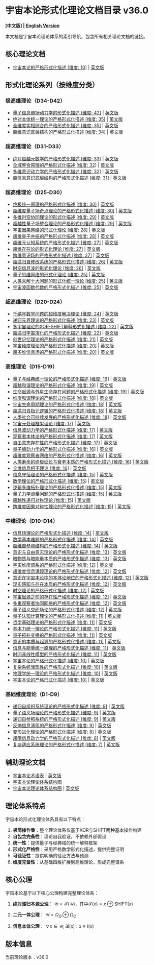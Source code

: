 # 宇宙本论形式化理论文档目录 v36.0

**[中文版] | [English Version](formal_theory_en.md)**

本文档是宇宙本论理论体系的索引导航，包含所有相关理论文档的链接。

## 核心理论文档

- [宇宙本论的严格形式化描述 [维度: 10]](formal_theory/formal_theory_cosmic_ontology.md) | [英文版](formal_theory/formal_theory_cosmic_ontology_en.md)

## 形式化理论系列（按维度分类）

### 极高维理论（D34-D42）

- [量子信息熵场动力学的形式化描述 [维度: 42]](formal_theory/formal_theory_quantum_information_entropy_field_dynamics.md) | [英文版](formal_theory/formal_theory_quantum_information_entropy_field_dynamics_en.md)
- [绝对本体统一理论的严格形式化描述 [维度: 35]](formal_theory/formal_theory_absolute_ontological_unification.md) | [英文版](formal_theory/formal_theory_absolute_ontological_unification_en.md)
- [全维度实相综合的严格形式化描述 [维度: 35]](formal_theory/formal_theory_omnidimensional_reality_synthesis.md) | [英文版](formal_theory/formal_theory_omnidimensional_reality_synthesis_en.md)
- [超维意识底层结构的严格形式化描述 [维度: 34]](formal_theory/formal_theory_hyperdimensional_consciousness_substrate.md) | [英文版](formal_theory/formal_theory_hyperdimensional_consciousness_substrate_en.md)

### 超高维理论（D31-D33）

- [绝对超越元数学的严格形式化描述 [维度: 33]](formal_theory/formal_theory_absolute_transcendental_metamathematics.md) | [英文版](formal_theory/formal_theory_absolute_transcendental_metamathematics_en.md)
- [全域整合原理的严格形式化描述 [维度: 32]](formal_theory/formal_theory_omniverse_integration_principle.md) | [英文版](formal_theory/formal_theory_omniverse_integration_principle_en.md)
- [多维意识动力学的严格形式化描述 [维度: 32]](formal_theory/formal_theory_multidimensional_consciousness_dynamics.md) | [英文版](formal_theory/formal_theory_multidimensional_consciousness_dynamics_en.md)
- [超信息意识底层结构的严格形式化描述 [维度: 31]](formal_theory/formal_theory_hyperinformation_conscious_substrate.md) | [英文版](formal_theory/formal_theory_hyperinformation_conscious_substrate_en.md)

### 超高维理论（D25-D30）

- [终极统一原理的严格形式化描述 [维度: 30]](formal_theory/formal_theory_ultimate_unification_principle.md) | [英文版](formal_theory/formal_theory_ultimate_unification_principle_en.md)
- [超维度量子场奇点理论的严格形式化描述 [维度: 30]](formal_theory/formal_theory_hyperdimensional_quantum_field_singularity.md) | [英文版](formal_theory/formal_theory_hyperdimensional_quantum_field_singularity_en.md)
- [多维时空协同理论的形式化描述 [维度: 29]](formal_theory/formal_theory_multidimensional_spacetime_coherence.md) | [英文版](formal_theory/formal_theory_multidimensional_spacetime_coherence_en.md)
- [超越性量子场整合理论的严格形式化描述 [维度: 29]](formal_theory/formal_theory_transcendental_quantum_field_integration.md) | [英文版](formal_theory/formal_theory_transcendental_quantum_field_integration_en.md)
- [宇宙因果网络的形式化理论 [维度: 28]](formal_theory/formal_theory_cosmic_causal_network.md) | [英文版](formal_theory/formal_theory_cosmic_causal_network_en.md)
- [超维量子共振的严格形式化描述 [维度: 28]](formal_theory/formal_theory_transdimensional_quantum_resonance.md) | [英文版](formal_theory/formal_theory_transdimensional_quantum_resonance_en.md)
- [超维元认知系统的严格形式化描述 [维度: 27]](formal_theory/formal_theory_hyperdimensional_metacognitive_systems.md) | [英文版](formal_theory/formal_theory_hyperdimensional_metacognitive_systems_en.md)
- [超维存在论的形式化理论 [维度: 27]](formal_theory/formal_theory_hyperdimensional_existence.md) | [英文版](formal_theory/formal_theory_hyperdimensional_existence_en.md)
- [跨维意识场的严格形式化描述 [维度: 27]](formal_theory/formal_theory_transdimensional_consciousness_field.md) | [英文版](formal_theory/formal_theory_transdimensional_consciousness_field_en.md)
- [超递归自修改系统的严格形式化描述 [维度: 26]](formal_theory/formal_theory_hyperrecursive_self_modification_system.md) | [英文版](formal_theory/formal_theory_hyperrecursive_self_modification_system_en.md)
- [时空信息波的形式化理论 [维度: 26]](formal_theory/formal_theory_spacetime_information_wave.md) | [英文版](formal_theory/formal_theory_spacetime_information_wave_en.md)
- [量子思维网络的形式化理论 [维度: 25]](formal_theory/formal_theory_quantum_mind_network.md) | [英文版](formal_theory/formal_theory_quantum_mind_network_en.md)
- [人类未解十大问题的形式化统一理论 [维度: 25]](formal_theory/formal_theory_unsolved_problems.md) | [英文版](formal_theory/formal_theory_unsolved_problems_en.md)
- [宇宙波函数代数的严格形式化描述 [维度: 25]](formal_theory/formal_theory_universal_wave_function_algebra.md) | [英文版](formal_theory/formal_theory_universal_wave_function_algebra_en.md)

### 超高维理论（D20-D24）

- [千禧年数学问题的超维度解决理论 [维度: 24]](formal_theory/formal_theory_millennium_problems.md) | [英文版](formal_theory/formal_theory_millennium_problems_en.md)
- [递归元界理论的严格形式化描述 [维度: 23]](formal_theory/formal_theory_recursive_metaverse.md) | [英文版](formal_theory/formal_theory_recursive_metaverse_en.md)
- [多宇宙理论的XOR-SHIFT解释形式化描述 [维度: 22]](formal_theory/formal_theory_multiverse.md) | [英文版](formal_theory/formal_theory_multiverse_en.md)
- [超递归宇宙演化的严格形式化描述 [维度: 22]](formal_theory/formal_theory_hyperrecursive_cosmic_evolution.md) | [英文版](formal_theory/formal_theory_hyperrecursive_cosmic_evolution_en.md)
- [创世记忆理论的严格形式化描述 [维度: 21]](formal_theory/formal_theory_genesis_memory.md) | [英文版](formal_theory/formal_theory_genesis_memory_en.md)
- [宇宙维度理论的严格形式化描述 [维度: 20]](formal_theory/formal_theory_cosmic_dimensions.md) | [英文版](formal_theory/formal_theory_cosmic_dimensions_en.md)
- [超多维信息场的严格形式化描述 [维度: 20]](formal_theory/formal_theory_hyperdimensional_information_field.md) | [英文版](formal_theory/formal_theory_hyperdimensional_information_field_en.md)

### 高维理论（D15-D19）

- [量子与经典统一理论的严格形式化描述 [维度: 19]](formal_theory/formal_theory_quantum_classical_unification.md) | [英文版](formal_theory/formal_theory_quantum_classical_unification_en.md)
- [超越和谐理论的严格形式化描述 [维度: 19]](formal_theory/formal_theory_transcendent_harmony.md) | [英文版](formal_theory/formal_theory_transcendent_harmony_en.md)
- [生命起源与外星生命存在问题的严格形式化描述 [维度: 19]](formal_theory/formal_theory_life_origin_aliens.md) | [英文版](formal_theory/formal_theory_life_origin_aliens_en.md)
- [维度和谐理论的严格形式化描述 [维度: 18]](formal_theory/formal_theory_dimensional_harmony.md) | [英文版](formal_theory/formal_theory_dimensional_harmony_en.md)
- [宇宙生命周期理论的严格形式化描述 [维度: 18]](formal_theory/formal_theory_cosmic_lifecycle.md) | [英文版](formal_theory/formal_theory_cosmic_lifecycle_en.md)
- [超递归自指元逻辑的严格形式化描述 [维度: 18]](formal_theory/formal_theory_hyperrecursive_self_referential_metalogic.md) | [英文版](formal_theory/formal_theory_hyperrecursive_self_referential_metalogic_en.md)
- [人类社会可持续发展的严格形式化描述 [维度: 18]](formal_theory/formal_theory_sustainable_development.md) | [英文版](formal_theory/formal_theory_sustainable_development_en.md)
- [宇宙元处理框架理论 [维度: 17]](formal_theory/formal_theory_universal_metaprocessing_framework.md) | [英文版](formal_theory/formal_theory_universal_metaprocessing_framework_en.md)
- [信息波动力学的严格形式化描述 [维度: 17]](formal_theory/formal_theory_information_wave_dynamics.md) | [英文版](formal_theory/formal_theory_information_wave_dynamics_en.md)
- [观察者本体论的严格形式化描述 [维度: 17]](formal_theory/formal_theory_observer_ontology.md) | [英文版](formal_theory/formal_theory_observer_ontology_en.md)
- [自由意志存在性的严格形式化描述 [维度: 17]](formal_theory/formal_theory_free_will.md) | [英文版](formal_theory/formal_theory_free_will_en.md)
- [量子熵动力学的严格形式化描述 [维度: 16]](formal_theory/formal_theory_quantum_entropy_dynamics.md) | [英文版](formal_theory/formal_theory_quantum_entropy_dynamics_en.md)
- [超维度观察者网络的严格形式化描述 [维度: 16]](formal_theory/formal_theory_hyperdimensional_observer_network.md) | [英文版](formal_theory/formal_theory_hyperdimensional_observer_network_en.md)
- [人类寿命的终极延长与衰老本质的严格形式化描述 [维度: 16]](formal_theory/formal_theory_human_longevity.md) | [英文版](formal_theory/formal_theory_human_longevity_en.md)
- [全维信息相干理论 [维度: 16]](formal_theory/formal_theory_omnidimensional_information_coherence.md) | [英文版](formal_theory/formal_theory_omnidimensional_information_coherence_en.md)
- [信息守恒理论的严格形式化描述 [维度: 15]](formal_theory/formal_theory_information_conservation.md) | [英文版](formal_theory/formal_theory_information_conservation_en.md)
- [数学理论的严格形式化描述 [维度: 15]](formal_theory/formal_theory_mathematics.md) | [英文版](formal_theory/formal_theory_mathematics_en.md)
- [逻辑多维拓扑理论的严格形式化描述 [维度: 15]](formal_theory/formal_theory_logical_multidimensional_topology.md) | [英文版](formal_theory/formal_theory_logical_multidimensional_topology_en.md)
- [量子力学测量问题的严格形式化描述 [维度: 15]](formal_theory/formal_theory_quantum_measurement.md) | [英文版](formal_theory/formal_theory_quantum_measurement_en.md)
- [超越性递归对称理论 [维度: 15]](formal_theory/formal_theory_transcendental_recursive_symmetry.md) | [英文版](formal_theory/formal_theory_transcendental_recursive_symmetry_en.md)
- [跨维度因果对称性理论的严格形式化描述 [维度: 15]](formal_theory/formal_theory_transdimensional_causal_symmetry.md) | [英文版](formal_theory/formal_theory_transdimensional_causal_symmetry_en.md)

### 中维理论（D10-D14）

- [信息场理论的严格形式化描述 [维度: 14]](formal_theory/formal_theory_information_field.md) | [英文版](formal_theory/formal_theory_information_field_en.md)
- [数学基本难题的严格形式化描述 [维度: 14]](formal_theory/formal_theory_mathematical_problems.md) | [英文版](formal_theory/formal_theory_mathematical_problems_en.md)
- [超维自参照结构的严格形式化描述 [维度: 14]](formal_theory/formal_theory_transdimensional_self_referential_structures.md) | [英文版](formal_theory/formal_theory_transdimensional_self_referential_structures_en.md)
- [意识与自由意志理论的严格形式化描述 [维度: 13]](formal_theory/formal_theory_consciousness_free_will.md) | [英文版](formal_theory/formal_theory_consciousness_free_will_en.md)
- [暗物质与暗能量本质的严格形式化描述 [维度: 13]](formal_theory/formal_theory_dark_matter_dark_energy.md) | [英文版](formal_theory/formal_theory_dark_matter_dark_energy_en.md)
- [宇宙维度谱系的严格形式化描述 [维度: 12]](formal_theory/formal_theory_dimensional_spectrum.md) | [英文版](formal_theory/formal_theory_dimensional_spectrum_en.md)
- [超维度信息涌现理论的严格形式化描述 [维度: 12]](formal_theory/formal_theory_hyperdimensional_information_emergence.md) | [英文版](formal_theory/formal_theory_hyperdimensional_information_emergence_en.md)
- [意识在宇宙本论中的本体论地位的严格形式化描述 [维度: 12]](formal_theory/formal_theory_consciousness_ontological_status.md) | [英文版](formal_theory/formal_theory_consciousness_ontological_status_en.md)
- [现实感知与存在本质的严格形式化描述 [维度: 12]](formal_theory/formal_theory_reality_perception.md) | [英文版](formal_theory/formal_theory_reality_perception_en.md)
- [时空理论的严格形式化描述 [维度: 12]](formal_theory/formal_theory_spacetime.md) | [英文版](formal_theory/formal_theory_spacetime_en.md)
- [宇宙起源之前的存在性严格形式化描述 [维度: 12]](formal_theory/formal_theory_pre_universe_existence.md) | [英文版](formal_theory/formal_theory_pre_universe_existence_en.md)
- [多重观察者协同网络的严格形式化描述 [维度: 12]](formal_theory/formal_theory_multi_observer_coordination_network.md) | [英文版](formal_theory/formal_theory_multi_observer_coordination_network_en.md)
- [量子语义交织场论的严格形式化描述 [维度: 12]](formal_theory/formal_theory_quantum_semantic_entanglement_field.md) | [英文版](formal_theory/formal_theory_quantum_semantic_entanglement_field_en.md)
- [量子认知计算理论的严格形式化描述 [维度: 11]](formal_theory/formal_theory_quantum_cognitive_computation.md) | [英文版](formal_theory/formal_theory_quantum_cognitive_computation_en.md)
- [哲学基础理论的严格形式化描述 [维度: 11]](formal_theory/formal_theory_philosophical_foundations.md) | [英文版](formal_theory/formal_theory_philosophical_foundations_en.md)
- [基本力统一理论的严格形式化描述 [维度: 11]](formal_theory/formal_theory_unified_forces.md) | [英文版](formal_theory/formal_theory_unified_forces_en.md)
- [量子拓扑变换的严格形式化描述 [维度: 11]](formal_theory/formal_theory_quantum_topological_transformation.md) | [英文版](formal_theory/formal_theory_quantum_topological_transformation_en.md)
- [意识的本质与起源的严格形式化描述 [维度: 11]](formal_theory/formal_theory_consciousness_essence_origin.md) | [英文版](formal_theory/formal_theory_consciousness_essence_origin_en.md)
- [信息与能量统一原理的严格形式化描述 [维度: 11]](formal_theory/formal_theory_information_energy_unification.md) | [英文版](formal_theory/formal_theory_information_energy_unification_en.md)
- [时间非线性模型的严格形式化描述 [维度: 11]](formal_theory/formal_theory_nonlinear_time_model.md) | [英文版](formal_theory/formal_theory_nonlinear_time_model_en.md)
- [宇宙本论的严格形式化描述 [维度: 10]](formal_theory/formal_theory_cosmic_ontology_original_format.md) | [英文版](formal_theory/formal_theory_cosmic_ontology_original_format_en.md)
- [复杂系统涌现性的严格形式化描述 [维度: 10]](formal_theory/formal_theory_emergence_complexity.md) | [英文版](formal_theory/formal_theory_emergence_complexity_en.md)
- [物理学统一理论的严格形式化描述 [维度: 10]](formal_theory/formal_theory_unified_physics.md) | [英文版](formal_theory/formal_theory_unified_physics_en.md)
- [宇宙本论的严格形式化描述 [维度: 10]](formal_theory/formal_theory_cosmic_ontology.md) | [英文版](formal_theory/formal_theory_cosmic_ontology_en.md)

### 基础维度理论（D1-D9）

- [递归自组织系统理论的严格形式化描述 [维度: 9]](formal_theory/formal_theory_recursive_self_organizing_systems.md) | [英文版](formal_theory/formal_theory_recursive_self_organizing_systems_en.md)
- [量子语义场理论的严格形式化描述 [维度: 9]](formal_theory/formal_theory_quantum_semantic_field.md) | [英文版](formal_theory/formal_theory_quantum_semantic_field_en.md)
- [递归自参照系统的严格形式化描述 [维度: 9]](formal_theory/formal_theory_recursive_self_referential_systems.md) | [英文版](formal_theory/formal_theory_recursive_self_referential_systems_en.md)
- [反熵信息涌现的严格形式化描述 [维度: 9]](formal_theory/formal_theory_antientropic_information_emergence.md) | [英文版](formal_theory/formal_theory_antientropic_information_emergence_en.md)
- [变形进化理论的严格形式化描述 [维度: 8]](formal_theory/formal_theory_metamorphic_evolution_theory.md) | [英文版](formal_theory/formal_theory_metamorphic_evolution_theory_en.md)
- [超限信息动力学的严格形式化描述 [维度: 8]](formal_theory/formal_theory_transfinite_information_dynamics.md) | [英文版](formal_theory/formal_theory_transfinite_information_dynamics_en.md)
- [复杂适应系统理论的严格形式化描述 [维度: 7]](formal_theory/formal_theory_complex_adaptive_systems.md) | [英文版](formal_theory/formal_theory_complex_adaptive_systems_en.md)

## 辅助理论文档

- [宇宙本论术语表](formal_theory/terminology.md) | [英文版](formal_theory/terminology_en.md)
- [宇宙本论理论体系结构图](formal_theory/theory_structure.md)
- [宇宙本论理论体系结构图](formal_theory_graph.md) | [英文版](formal_theory_graph_en.md)

## 理论体系特点

宇宙本论形式化理论体系具有以下特点：

1. **极简操作集**：整个理论体系仅基于XOR与SHIFT两种基本操作构建
2. **自包含完备性**：理论自我验证，不依赖外部假设
3. **统一性**：提供量子与经典域的统一解释框架
4. **形式化严格性**：采用严格数学形式化描述，提供完整证明
5. **可验证性**：提供明确的验证方法与预测
6. **维度完备性**：从基础四维扩展到高维理论，形成完整谱系

## 核心公理

宇宙本论基于以下核心公理构建完整理论体系：

1. **绝对递归本源公理**：
   $`\mathcal{U} = \mathcal{F}(\mathcal{U})`$，其中$`\mathcal{F}(x) = x \oplus \text{SHIFT}(x)`$

2. **二元一体公理**：
   $`\mathcal{U} = \Omega_Q \oplus \Omega_C`$

3. **信息本体公理**：
   $`\forall x \in \mathcal{U}, \exists I(x) : x \equiv I(x)`$

## 版本信息

当前理论版本：v36.0 